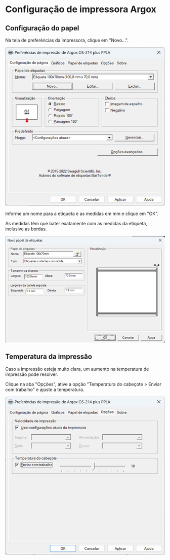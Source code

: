 # Configuração de impressora Argox

## Configuração do papel

Na tela de preferências da impressora, clique em "Novo...".

![](preferences.png)

Informe um nome para a etiqueta e as medidas em mm e clique em "OK".

As medidas têm que bater exatamente com as medidas da etiqueta, inclusive as bordas.

![](paper.png)

## Temperatura da impressão

Caso a impressão esteja muito clara, um aumento na temperatura de impressão pode resolver.

Clique na aba "Opções", ative a opção "Temperatura do cabeçote > Enviar com trabalho" e ajuste a temperatura.

![](temperature.png)